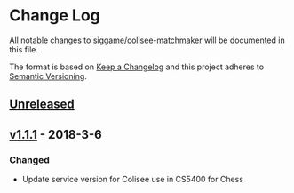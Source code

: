 # Change Log

[//]: # (<values>)
[<compare>]: # (https://github.com/siggame/colisee-matchmaker/compare/${previous}...${current})
[<pre_release_header>]: # (## [Unreleased])
[<pre_release_description>]: # ( )
[<pre_release_ref>]: # ([Unreleased]: ${compare})
[<release_header>]: # (## [${version}] - ${year}-${month}-${day})
[<release_description>]: # (### Added${sep}-${sep}### Changed${sep}-${sep}### Removed${sep}-${sep}### Fixed${sep}-)
[<release_ref>]: # ([${version}]: ${compare})
[<current>]: # (v1.1.1)
[//]: # (<end>)

All notable changes to [siggame/colisee-matchmaker] will be documented in this file.

The format is based on [Keep a Changelog](http://keepachangelog.com/en/1.0.0/)
and this project adheres to [Semantic Versioning](http://semver.org/spec/v2.0.0.html).

[//]: # (<pre_release>)
## [Unreleased]

 

[Unreleased]: https://github.com/siggame/colisee-matchmaker/compare/v1.1.1...HEAD
[//]: # (<end>)

[//]: # (<release>)
## [v1.1.1] - 2018-3-6

### Changed

- Update service version for Colisee use in CS5400 for Chess

[v1.1.1]: https://github.com/siggame/colisee-matchmaker/compare/v1.1.0...v1.1.1
[//]: # (<end>)

[siggame/colisee-matchmaker]: https://github.com/siggame/colisee-matchmaker